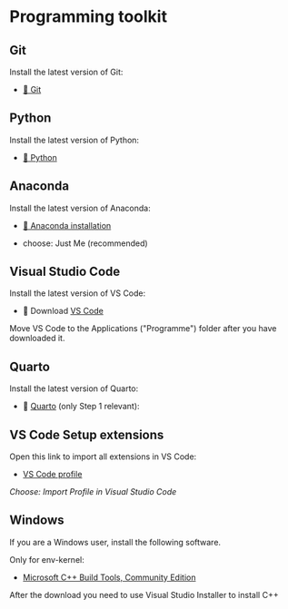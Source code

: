 # Programming toolkit


## Git

Install the latest version of Git:


- [💾 Git](https://git-scm.com/download/win)


## Python

Install the latest version of Python:

- [💾 Python](https://www.python.org/downloads/)


## Anaconda

Install the latest version of Anaconda:

- [💾 Anaconda installation](https://www.anaconda.com/download)

- choose: Just Me (recommended)

## Visual Studio Code 

Install the latest version of VS Code:

 
- 💾 Download [VS Code](https://code.visualstudio.com/)  

Move VS Code to the Applications ("Programme") folder after you have downloaded it.


## Quarto

Install the latest version of Quarto:

- 💾 [Quarto](https://quarto.org/docs/get-started/) (only Step 1 relevant):


## VS Code Setup extensions

Open this link to import all extensions in VS Code:

- [VS Code profile](https://vscode.dev/profile/github/053cbc733ee5005f71f92122470e7dd1)

*Choose: Import Profile in Visual Studio Code*

## Windows 

If you are a Windows user, install the following software.

Only for env-kernel:

- [Microsoft C++ Build Tools, Community Edition](https://visualstudio.microsoft.com/visual-cpp-build-tools/)

After the download you need to use Visual Studio Installer to install C++ 
